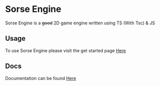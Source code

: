 # Sorse Engine
Sorse Engine is a ~~good~~ 2D game engine written using TS (With Tsc) & JS

## Usage
To use Sorse Engine please visit the get started page [Here](https://sorsets.github.io/Sorse/setup)

## Docs
Documentation can be found [Here](https://sorsets.github.io/Sorse/)
